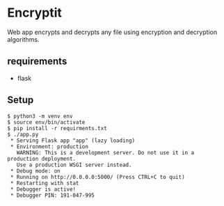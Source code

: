 # Encryptit
Web app encrypts and decrypts any file using encryption and decryption algorithms.

## requirements
- flask

## Setup
```
$ python3 -m venv env
$ source env/bin/activate
$ pip install -r requirments.txt
$ ./app.py
 * Serving Flask app "app" (lazy loading)
 * Environment: production
   WARNING: This is a development server. Do not use it in a production deployment.
   Use a production WSGI server instead.
 * Debug mode: on
 * Running on http://0.0.0.0:5000/ (Press CTRL+C to quit)
 * Restarting with stat
 * Debugger is active!
 * Debugger PIN: 191-047-995
```
